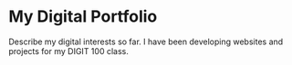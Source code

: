 # My Digital Portfolio

Describe my digital interests so far. I have been developing websites and projects for my DIGIT 100 class.
